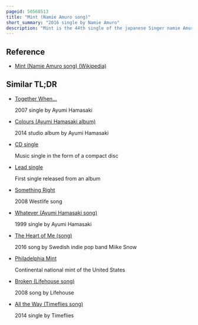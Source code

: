 ```yaml
---
pageid: 50568513
title: "Mint (Namie Amuro song)"
short_summary: "2016 single by Namie Amuro"
description: "Mint is the 44th single of the japanese Singer namie Amuro. It was released in Japan on may 18 2016 and taiwan on may 27 2016 as a single Cd Dvd single and worldwide on may 18 as a digital Download by avex Trax Avex Taiwan and Amuro's own Label Dimension Point. It also served as Amuro's fifth non-album Maxi single, after the Release of her December 2015 single 'red Carpet', and features the B-Side Song 'Chit Chat'. The Track was written by Andreas Öberg, Emyli, Maria Marcus, and Tiger, while Production was handled by Oberg and Marcus."
---
```


## Reference

- [Mint (Namie Amuro song) (Wikipedia)](https://en.wikipedia.org/?curid=50568513)

## Similar TL;DR

- [Together When...](/tldr/en/together-when)

  2007 single by Ayumi Hamasaki

- [Colours (Ayumi Hamasaki album)](/tldr/en/colours-ayumi-hamasaki-album)

  2014 studio album by Ayumi Hamasaki

- [CD single](/tldr/en/cd-single)

  Music single in the form of a compact disc

- [Lead single](/tldr/en/lead-single)

  First single released from an album

- [Something Right](/tldr/en/something-right)

  2008 Westlife song

- [Whatever (Ayumi Hamasaki song)](/tldr/en/whatever-ayumi-hamasaki-song)

  1999 single by Ayumi Hamasaki

- [The Heart of Me (song)](/tldr/en/the-heart-of-me-song)

  2016 song by Swedish indie pop band Miike Snow

- [Philadelphia Mint](/tldr/en/philadelphia-mint)

  Continental national mint of the United States

- [Broken (Lifehouse song)](/tldr/en/broken-lifehouse-song)

  2008 song by Lifehouse

- [All the Way (Timeflies song)](/tldr/en/all-the-way-timeflies-song)

  2014 single by Timeflies
